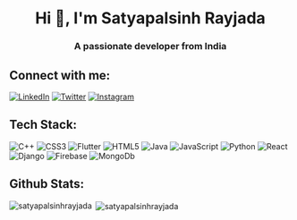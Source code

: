 <h1 align="center">Hi 👋, I'm Satyapalsinh Rayjada</h1>

<h3 align="center">A passionate developer from India</h3>

## Connect with me:
[![LinkedIn](https://img.shields.io/badge/LinkedIn-%230077B5.svg?logo=linkedin&logoColor=white)](https://www.linkedin.com/in/satyapalsinh-rayjada-5065bb204/) [![Twitter](https://img.shields.io/badge/Twitter-%231DA1F2.svg?logo=Twitter&logoColor=white)](https://twitter.com/SatyapalsinhRa7) [![Instagram](https://img.shields.io/badge/Instagram-E4405F?logo=instagram&logoColor=white)](https://instagram.com/satubha_rayjada?igshid=Y2M0YTlkZGNmOQ==)

## Tech Stack:
![C++](https://img.shields.io/badge/c++-%2300599C.svg?style=for-the-badge&logo=c%2B%2B&logoColor=white) ![CSS3](https://img.shields.io/badge/css3-%231572B6.svg?style=for-the-badge&logo=css3&logoColor=white) ![Flutter](https://img.shields.io/badge/flutter-%23039BE5.svg?style=for-the-badge&logo=flutter) ![HTML5](https://img.shields.io/badge/html5-%23E34F26.svg?style=for-the-badge&logo=html5&logoColor=white) ![Java](https://img.shields.io/badge/java-%23ED8B00.svg?style=for-the-badge&logo=java&logoColor=white) ![JavaScript](https://img.shields.io/badge/javascript-%23323330.svg?style=for-the-badge&logo=javascript&logoColor=%23F7DF1E) ![Python](https://img.shields.io/badge/python-3670A0?style=for-the-badge&logo=python&logoColor=ffdd54) ![React](https://img.shields.io/badge/React-20232A?style=for-the-badge&logo=react&logoColor=61DAFB) ![Django](https://img.shields.io/badge/Django-092E20?style=for-the-badge&logo=django&logoColor=green) ![Firebase](https://img.shields.io/badge/firebase-ffca28?style=for-the-badge&logo=firebase&logoColor=black) ![MongoDb](https://img.shields.io/badge/MongoDB-4EA94B?style=for-the-badge&logo=mongodb&logoColor=white)

## Github Stats:
<p><img align="left" src="https://github-readme-stats.vercel.app/api/top-langs?username=satyapalsinhrayjada&show_icons=true&locale=en&layout=compact" alt="satyapalsinhrayjada" /></p>

<p>&nbsp;<img align="center" src="https://github-readme-stats.vercel.app/api?username=satyapalsinhrayjada&show_icons=true&locale=en" alt="satyapalsinhrayjada" /></p>
